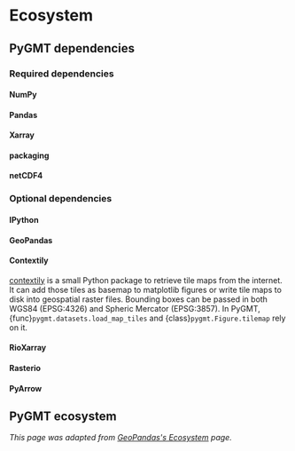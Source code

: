 # Ecosystem

## PyGMT dependencies

### Required dependencies

#### NumPy

#### Pandas

#### Xarray

#### packaging

#### netCDF4

### Optional dependencies

#### IPython

#### GeoPandas

#### Contextily

[contextily](https://contextily.readthedocs.io/) is a small Python package to retrieve
tile maps from the internet. It can add those tiles as basemap to matplotlib figures or
write tile maps to disk into geospatial raster files. Bounding boxes can be passed in
both WGS84 (EPSG:4326) and Spheric Mercator (EPSG:3857).
In PyGMT, {func}`pygmt.datasets.load_map_tiles` and {class}`pygmt.Figure.tilemap` rely
on it.

#### RioXarray

#### Rasterio

#### PyArrow

## PyGMT ecosystem

*This page was adapted from [GeoPandas's Ecosystem](https://geopandas.org/en/latest/community/ecosystem.html) page.*
